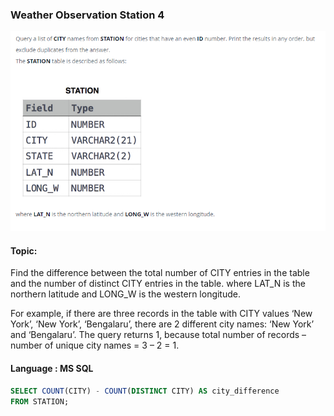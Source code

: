 ### Weather Observation Station 4

<img src="../PIc/8.png" alt="solution">


#### Topic:
Find the difference between the total number of CITY entries in the table and the number of distinct CITY entries in the table.
where LAT_N is the northern latitude and LONG_W is the western longitude.

For example, if there are three records in the table with CITY values ‘New York’, ‘New York’, ‘Bengalaru’, there are 2 different city names: ‘New York’ and ‘Bengalaru’. The query returns 1, because 
total number of records – number of unique city names = 3 – 2 = 1.



#### Language : MS SQL
```sql
SELECT COUNT(CITY) - COUNT(DISTINCT CITY) AS city_difference
FROM STATION;
```
